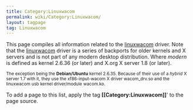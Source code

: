 ```yaml
---
title: Category:Linuxwacom
permalink: wiki/Category:Linuxwacom/
layout: tagpage
tag: Linuxwacom
---
```


This page compiles all information related to the
[linuxwacom](linuxwacom "wikilink") driver. Note that the
[linuxwacom](linuxwacom "wikilink") driver is a series of backports for
older kernels and X servers and is not part of any modern desktop
distribution. Where *modern* is defined as kernel 2.6.36 (or later) and
X.org X server 1.8 (or later).

<small>The exception being the **Debian/Ubuntu** kernel 2.6.35. Because
of their use of a *hybrid* X server 1.7 with it, they use the
xf86-input-wacom X driver wacom\_drv.so and the linuxwacom usb kernel
driver/module wacom.ko.</small>

To add a page to this list, apply the tag
**\[\[Category:Linuxwacom\]\]**' to the page source.
